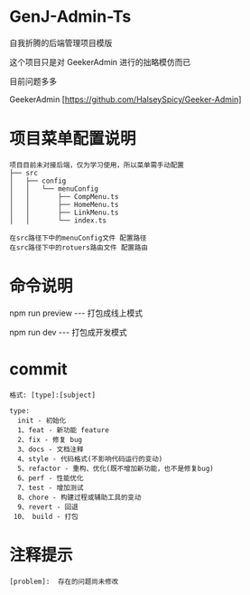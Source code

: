 # GenJ-Admin-Ts

自我折腾的后端管理项目模版

这个项目只是对 GeekerAdmin 进行的拙略模仿而已

目前问题多多

GeekerAdmin [https://github.com/HalseySpicy/Geeker-Admin]

# 项目菜单配置说明

```text
项目目前未对接后端，仅为学习使用，所以菜单需手动配置
├── src
│   ├── config
│   │   └── menuConfig
│   │       ├── CompMenu.ts
│   │       ├── HomeMenu.ts
│   │       ├── LinkMenu.ts
│   │       └── index.ts

在src路径下中的menuConfig文件 配置路径
在src路径下中的rotuers路由文件 配置路由

```

# 命令说明

npm run preview --- 打包成线上模式

npm run dev --- 打包成开发模式

# commit

```text
格式: [type]:[subject]

type:
  init - 初始化
  1、feat - 新功能 feature
  2、fix - 修复 bug
  3、docs - 文档注释
  4、style - 代码格式(不影响代码运行的变动)
  5、refactor - 重构、优化(既不增加新功能，也不是修复bug)
  6、perf - 性能优化
  7、test - 增加测试
  8、chore - 构建过程或辅助工具的变动
  9、revert - 回退
 10、 build - 打包
```

# 注释提示

```
[problem]:  存在的问题尚未修改

```
